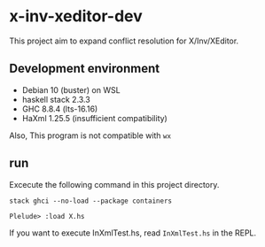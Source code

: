 # x-inv-xeditor-dev
This project aim to expand conflict resolution for X/Inv/XEditor.

## Development environment
* Debian 10 (buster) on WSL
* haskell stack 2.3.3
* GHC 8.8.4 (lts-16.16)
* HaXml 1.25.5 (insufficient compatibility)

Also, This program is not compatible with `wx`

## run
Excecute the following command in this project directory.
```
stack ghci --no-load --package containers

Plelude> :load X.hs
```
If you want to execute InXmlTest.hs, read `InXmlTest.hs` in the REPL.
